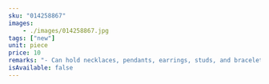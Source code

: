 ```yaml
---
sku: "014258867"
images:
    - ./images/014258867.jpg
tags: ["new"]
unit: piece
price: 10
remarks: "- Can hold necklaces, pendants, earrings, studs, and bracelets.\n- Ultra-microfiber material."
isAvailable: false
---
```

